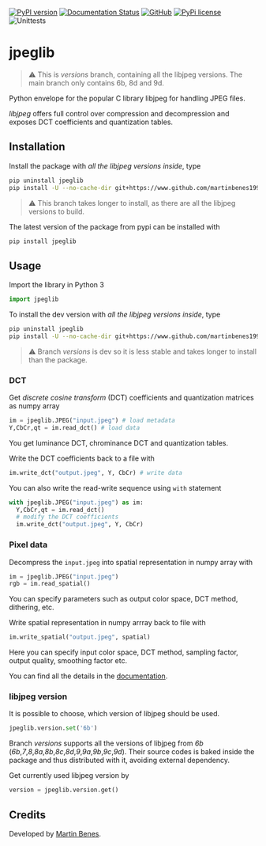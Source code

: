 [![PyPI version](https://badge.fury.io/py/jpeglib.svg)](https://pypi.org/project/jpeglib/)
[![Documentation Status](https://readthedocs.org/projects/jpeglib/badge/?version=latest)](https://jpeglib.readthedocs.io/)
[![GitHub](https://img.shields.io/github/stars/martinbenes1996/jpeglib.svg)](https://GitHub.com/martinbenes1996/jpeglib)
[![PyPi license](https://badgen.net/pypi/license/pip/)](https://pypi.com/project/jpeglib/)
![Unittests](https://github.com/martinbenes1996/jpeglib/actions/workflows/unittests_on_commit.yml/badge.svg)

# jpeglib

> :warning: This is *versions* branch, containing all the libjpeg versions. The main branch only contains 6b, 8d and 9d.

Python envelope for the popular C library libjpeg for handling JPEG files.

*libjpeg* offers full control over compression and decompression and exposes DCT coefficients and quantization tables.

## Installation

Install the package with *all the libjpeg versions inside*, type

```bash
pip uninstall jpeglib
pip install -U --no-cache-dir git+https://www.github.com/martinbenes1996/jpeglib.git@versions
```

> :warning: This branch takes longer to install, as there are all the libjpeg versions to build.

The latest version of the package from pypi can be installed with

```bash
pip install jpeglib
```


## Usage

Import the library in Python 3

```python
import jpeglib
```

To install the dev version with *all the libjpeg versions inside*, type

```bash
pip uninstall jpeglib
pip install -U --no-cache-dir git+https://www.github.com/martinbenes1996/jpeglib.git@versions
```

> :warning: Branch *versions* is dev so it is less stable and takes longer to install than the package.

### DCT

Get *discrete cosine transform* (DCT) coefficients and quantization matrices as numpy array


```python
im = jpeglib.JPEG("input.jpeg") # load metadata
Y,CbCr,qt = im.read_dct() # load data
```

You get luminance DCT, chrominance DCT and quantization tables.

Write the DCT coefficients back to a file with

```python
im.write_dct("output.jpeg", Y, CbCr) # write data
```

You can also write the read-write sequence using `with` statement

```python
with jpeglib.JPEG("input.jpeg") as im:
  Y,CbCr,qt = im.read_dct()
  # modify the DCT coefficients
  im.write_dct("output.jpeg", Y, CbCr)
```

### Pixel data

Decompress the `input.jpeg` into spatial representation in numpy array with

```python
im = jpeglib.JPEG("input.jpeg")
rgb = im.read_spatial()
```

You can specify parameters such as output color space, DCT method, dithering, etc.

Write spatial representation in numpy arrray back to file with

```python
im.write_spatial("output.jpeg", spatial)
```

Here you can specify input color space, DCT method, sampling factor, output quality, smoothing factor etc.

You can find all the details in the [documentation](https://jpeglib.readthedocs.io/).

### libjpeg version

It is possible to choose, which version of libjpeg should be used.

```python
jpeglib.version.set('6b')
```

Branch *versions* supports all the versions of libjpeg from *6b* (*6b*,*7*,*8*,*8a*,*8b*,*8c*,*8d*,*9*,*9a*,*9b*,*9c*,*9d*).
Their source codes is baked inside the package and thus distributed with it, avoiding external dependency.

Get currently used libjpeg version by

```python
version = jpeglib.version.get()
```


## Credits

Developed by [Martin Benes](https://github.com/martinbenes1996).